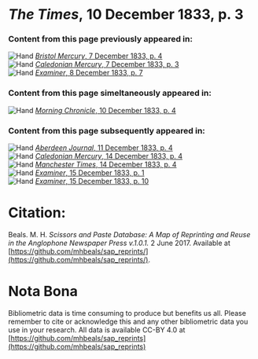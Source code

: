 # *The Times*, 10 December 1833, p. 3  
  
### Content from this page previously appeared in:  
![Hand](http://scissorsandpaste.net/wp-content/uploads/2017/06/smallhandpointer.png) [*Bristol Mercury*, 7 December 1833, p. 4](https://mhbeals.github.io/sap_html/Bristol-Mercury/Bristol-Mercury-7-December-1833-p-4)  
![Hand](http://scissorsandpaste.net/wp-content/uploads/2017/06/smallhandpointer.png) [*Caledonian Mercury*, 7 December 1833, p. 3](https://mhbeals.github.io/sap_html/Caledonian-Mercury/Caledonian-Mercury-7-December-1833-p-3)  
![Hand](http://scissorsandpaste.net/wp-content/uploads/2017/06/smallhandpointer.png) [*Examiner*, 8 December 1833, p. 7](https://mhbeals.github.io/sap_html/Examiner/Examiner-8-December-1833-p-7)  
  
### Content from this page simeltaneously appeared in:  
![Hand](http://scissorsandpaste.net/wp-content/uploads/2017/06/smallhandpointer.png) [*Morning Chronicle*, 10 December 1833, p. 4](https://mhbeals.github.io/sap_html/Morning-Chronicle/Morning-Chronicle-10-December-1833-p-4)  
  
### Content from this page subsequently appeared in:  
![Hand](http://scissorsandpaste.net/wp-content/uploads/2017/06/smallhandpointer.png) [*Aberdeen Journal*, 11 December 1833, p. 4](https://mhbeals.github.io/sap_html/Aberdeen-Journal/Aberdeen-Journal-11-December-1833-p-4)  
![Hand](http://scissorsandpaste.net/wp-content/uploads/2017/06/smallhandpointer.png) [*Caledonian Mercury*, 14 December 1833, p. 4](https://mhbeals.github.io/sap_html/Caledonian-Mercury/Caledonian-Mercury-14-December-1833-p-4)  
![Hand](http://scissorsandpaste.net/wp-content/uploads/2017/06/smallhandpointer.png) [*Manchester Times*, 14 December 1833, p. 4](https://mhbeals.github.io/sap_html/Manchester-Times/Manchester-Times-14-December-1833-p-4)  
![Hand](http://scissorsandpaste.net/wp-content/uploads/2017/06/smallhandpointer.png) [*Examiner*, 15 December 1833, p. 1](https://mhbeals.github.io/sap_html/Examiner/Examiner-15-December-1833-p-1)  
![Hand](http://scissorsandpaste.net/wp-content/uploads/2017/06/smallhandpointer.png) [*Examiner*, 15 December 1833, p. 10](https://mhbeals.github.io/sap_html/Examiner/Examiner-15-December-1833-p-10)  


# Citation: 

Beals. M. H. *Scissors and Paste Database: A Map of Reprinting and Reuse in the Anglophone Newspaper Press v.1.0.1.* 2 June 2017. Available at [https://github.com/mhbeals/sap_reprints/](https://github.com/mhbeals/sap_reprints/). 

# Nota Bona

Bibliometric data is time consuming to produce but benefits us all. Please remember to cite or acknowledge this and any other bibliometric data you use in your research. All data is available CC-BY 4.0 at [https://github.com/mhbeals/sap_reprints](https://github.com/mhbeals/sap_reprints)